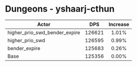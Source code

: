 # Dungeons - yshaarj-cthun
| Actor | DPS | Increase |
|---|:---:|:---:|
|higher_prio_swd_bender_expire|126621|1.01%|
|higher_prio_swd|126595|0.99%|
|bender_expire|125683|0.26%|
|Base|125356|0.00%|
